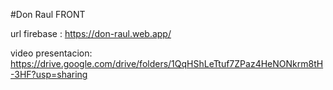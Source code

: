 #Don Raul FRONT

url firebase : https://don-raul.web.app/

video presentacion: https://drive.google.com/drive/folders/1QqHShLeTtuf7ZPaz4HeNONkrm8tH-3HF?usp=sharing
